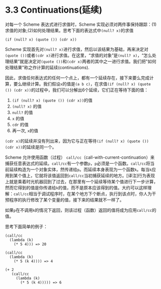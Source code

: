 # 3.3 Continuations(延续)

对每一个 Scheme 表达式进行求值时，Scheme 实现必须对两件事保持跟踪：(1)求值的对象;(2)如何处理结果。思考下面的表达式中`(null? x)`的求值

    (if (null? x) (quote ()) (cdr x))
    
Scheme 实现首先对`(null? x)`进行求值，然后以该结果为基础，再来决定对`(quote ())`或者`(cdr x)`进行求值。在这里，“求值的对象”是`(null? x)`，“怎么处理结果”就是决定对`(quote ())`和`(cdr x)`两者的其中之一进行求值。我们把"如何处理结果"称之作计算的延续(continuations).

因此，求值任何表达式的任何一个点上，都有一个延续存在，接下来要么完成计算，要么继续计算。我们假设`x`的值是`(a b c)`，在求值`(if (null? x) (quote ()) (cdr x))`的过程中，我们可以分解出6个延续，它们正在等待下面的值：

1. `(if (null? x) (quote ()) (cdr x))`的值
2. `(null? x)` 的值
3. `null?` 的值
4. `x` 的值
5. `cdr` 的值
6. 再一次, `x`的值

`(cdr x)`的延续并没有列出来，因为它与正在等待`(if (null? x) (quote ()) (cdr x))`的延续是同一个。

Scheme 允许使用函数（过程） `call/cc`（call-with-current-continuation）来捕获任意表达式的延续。`call/cc`有一个参数`p`，`p`必须是一个函数。`call/cc`将当前延续构造为一个对象实体，然传递给`p`。而延续本身表现为一个函数`k`。每当`k`应用到某个值上，它就将该值返回到`call/cc`当初捕获延续的地方。[译注]行为表现上就是乘着时光机器回到了过去，在那里有一个延续等待某个值进行下一步计算，然而它得到的值是你传递给`k`的值，而不是原本应该得到的值。大约可以这样理解：`call/cc`相当于调试程序时，在某个地方下个断点，执行到该点时，你人为干预程序的执行修改了某个变量的值，接下来的结果就不一样了。

如果`p`在不调用`k`的情况下返回，则该过程（函数）返回的值将成为应用`call/cc`的值。

思考下面简单的例子：

```
(call/cc
  (lambda (k)
    (* 5 4))) => 20
    
(call/cc
  (lambda (k)
    (* 5 (k 4)))) => 4
    
(+ 2
   (call/cc
     (lambda (k)
       (* 5 (k 4))))) => 6
```


